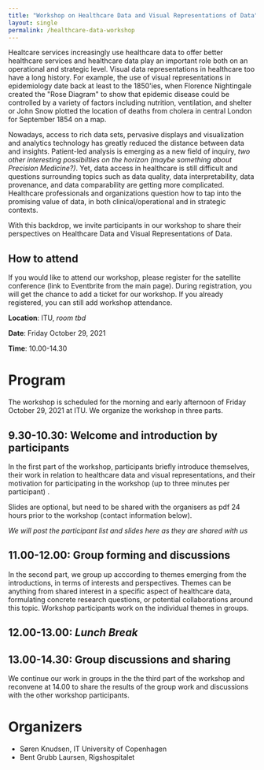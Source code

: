 ```yaml
---
title: "Workshop on Healthcare Data and Visual Representations of Data"
layout: single
permalink: /healthcare-data-workshop
---
```


Healtcare services increasingly use healthcare data to offer better healthcare services and healthcare data play an important role both on an operational and strategic level. Visual data representations in healthcare too have a long history. For example, the use of visual representations in epidemiology date back at least to the 1850'ies, when Florence Nightingale created the "Rose Diagram" to show that epidemic disease could be controlled by a variety of factors including nutrition, ventilation, and shelter or John Snow plotted the location of deaths from cholera in central London for September 1854 on a map.

Nowadays, access to rich data sets, pervasive displays and visualization and analytics technology has greatly reduced the distance between data and insights. Patient-led analysis is emerging as a new field of inquiry, _two other interesting possibilties on the horizon (maybe something about Precision Medicine?)_. Yet, data access in healthcare is still difficult and questions surrounding topics such as data quality, data interpretability, data provenance, and data comparability are getting more complicated. Healthcare professionals and organizations question how to tap into the promising value of data, in both clinical/operational and in strategic contexts.

<!--
In Denmark, we have a long history of high-quality healthcare data. Recent developments in the healthcare services organisation, such as "Sundhedsplatformen", have asked clinicians to spend more time on administrative tasks, with limited benefit in return. We are interested in exploring organizational responses to data use and  
 -->
 
With this backdrop, we invite participants in our workshop to share their perspectives on Healthcare Data and Visual Representations of Data.

## How to attend

If you would like to attend our workshop, please register for the satellite conference (link to Eventbrite from the main page). During registration, you will get the chance to add a ticket for our workshop. If you already registered, you can still add workshop attendance.

**Location**: ITU, _room tbd_

**Date**: Friday October 29, 2021

**Time**: 10.00-14.30

# Program

The workshop is scheduled for the morning and early afternoon of Friday October 29, 2021 at ITU. We organize the workshop in three parts. 

## 9.30-10.30: Welcome and introduction by participants

In the first part of the workshop, participants briefly introduce themselves, their work in relation to healthcare data and visual representations, and their motivation for participating in the workshop (up to three minutes per participant) . 

Slides are optional, but need to be shared with the organisers as pdf 24 hours prior to the workshop (contact information below). 

_We will post the participant list and slides here as they are shared with us_

## 11.00-12.00: Group forming and discussions

In the second part, we group up acccording to themes emerging from the introductions, in terms of interests and perspectives. Themes can be anything from shared interest in a specific aspect of healthcare data, formulating concrete research questions, or potential collaborations around this topic. Workshop participants work on the individual themes in groups.

## 12.00-13.00: _Lunch Break_

## 13.00-14.30: Group discussions and sharing
We continue our work in groups in the the third part of the workshop and reconvene at 14.00 to share the results of the group work and discussions with the other workshop participants.

# Organizers
* Søren Knudsen, IT University of Copenhagen
* Bent Grubb Laursen, Rigshospitalet
